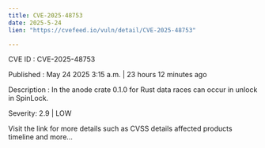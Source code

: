 ```yaml
---
title: CVE-2025-48753
date: 2025-5-24
lien: "https://cvefeed.io/vuln/detail/CVE-2025-48753"

---
```


CVE ID : CVE-2025-48753

Published :  May 24
2025
3:15 a.m. | 23 hours
12 minutes ago

Description : In the anode crate 0.1.0 for Rust
data races can occur in unlock in SpinLock.

Severity: 2.9 | LOW

Visit the link for more details
such as CVSS details
affected products
timeline
and more...
